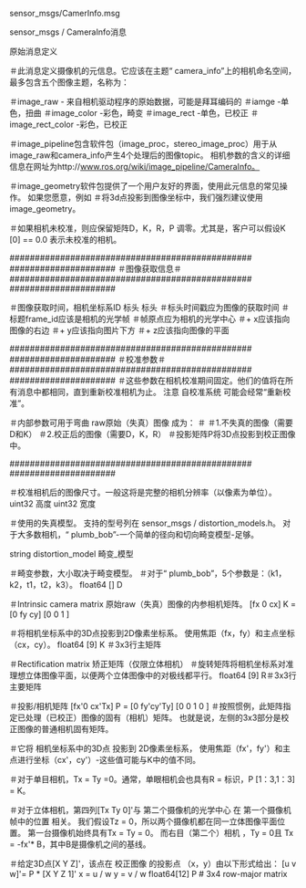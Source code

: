 sensor_msgs/CamerInfo.msg

sensor_msgs / CameraInfo消息

原始消息定义

＃此消息定义摄像机的元信息。它应该在主题“ camera_info”上的相机命名空间，最多包含五个图像主题，名称为：

＃image_raw         - 来自相机驱动程序的原始数据，可能是拜耳编码的
＃iamge             -单色，扭曲
＃image_color       -彩色，畸变
＃image_rect        -单色，已校正
＃image_rect_color  -彩色，已校正

＃image_pipeline包含软件包（image_proc，stereo_image_proc）用于从image_raw和camera_info产生4个处理后的图像topic。
相机参数的含义的详细信息在网址为http://www.ros.org/wiki/image_pipeline/CameraInfo。

＃image_geometry软件包提供了一个用户友好的界面，使用此元信息的常见操作。
  如果您愿意，例如 ＃将3d点投影到图像坐标中，我们强烈建议使用image_geometry。

＃如果相机未校准，则应保留矩阵D，K，R，P 调零。尤其是，客户可以假设K [0] == 0.0
  表示未校准的相机。

################################################ #####################
＃图像获取信息＃
################################################ #####################

＃图像获取时间，相机坐标系ID
标头 标头         ＃标头时间戳应为图像的获取时间
                 ＃标题frame_id应该是相机的光学帧
                 ＃帧原点应为相机的光学中心
                 ＃+ x应该指向图像的右边
                 ＃+ y应该指向图片下方
                 ＃+ z应该指向图像的平面


################################################ #####################
＃校准参数＃
################################################ #####################
＃这些参数在相机校准期间固定。他们的值将在所有消息中都相同，直到重新校准相机为止。
注意 自校准系统 可能会经常“重新校准”。 

＃内部参数可用于弯曲 raw原始（失真）图像
  成为：                                                                 ＃
＃1.不失真的图像（需要D和K）
＃2.校正后的图像（需要D，K，R）
＃投影矩阵P将3D点投影到校正图像中。

################################################ #####################

＃校准相机后的图像尺寸。一般这将是完整的相机分辨率（以像素为单位）。
uint32 高度
uint32 宽度

＃使用的失真模型。
支持的型号列在  sensor_msgs / distortion_models.h。
对于大多数相机，“ plumb_bob”-一个简单的径向和切向畸变模型-足够。

string distortion_model  畸变_模型

＃畸变参数，大小取决于畸变模型。
＃对于“ plumb_bob”，5个参数是：（k1，k2，t1，t2，k3）。
float64 [] D

＃Intrinsic camera matrix  原始raw（失真）图像的内参相机矩阵。
    [fx 0 cx]
K = [0 fy cy]
    [0  0 1 ]

＃将相机坐标系中的3D点投影到2D像素坐标系。 使用焦距（fx，fy）和主点坐标（cx，cy）。
float64 [9] K  ＃3x3行主矩阵

＃Rectification matrix  矫正矩阵（仅限立体相机）
＃旋转矩阵将相机坐标系对准理想立体图像平面，以便两个立体图像中的对极线都平行。
float64 [9] R＃3x3行主要矩阵


＃投影/相机矩阵
    [fx'0 cx'Tx]
P = [0 fy'cy'Ty]
    [0  0 1  0 ]
＃按照惯例，此矩阵指定已处理（已校正）图像的固有（相机）矩阵。
也就是说，左侧的3x3部分是校正图像的普通相机固有矩阵。

＃它将 相机坐标系中的3D点 投影到 2D像素坐标系， 使用焦距（fx'，fy'）和主点进行坐标（cx'，cy'）-这些值可能与K中的值不同。

＃对于单目相机，Tx = Ty =0。通常，单眼相机会也具有R = 标识，P [1：3,1：3] = K。

＃对于立体相机，第四列[Tx Ty 0]'与 第二个摄像机的光学中心 在 第一个摄像机帧中的位置 相关。
  我们假设Tz = 0，所以两个摄像机都在同一立体图像平面位置。
  第一台摄像机始终具有Tx = Ty = 0。 而右目（第二个）相机 ，Ty = 0且
  Tx = -fx'* B，其中B是摄像机之间的基线。

＃给定3D点[X Y Z]'，该点在 校正图像 的投影点 （x，y）由以下形式给出：
 [u v w]'= P * [X Y Z 1]'
 x = u / w
 y = v / w
 float64[12]  P # 3x4 row-major matrix




